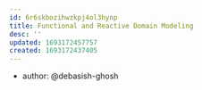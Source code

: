 ```yaml
---
id: 6r6skbozihwzkpj4ol3hynp
title: Functional and Reactive Domain Modeling
desc: ''
updated: 1693172457757
created: 1693172437405
---
```


- author: @debasish-ghosh